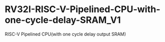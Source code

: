 # RV32I-RISC-V-Pipelined-CPU-with-one-cycle-delay-SRAM_V1
RISC-V Pipelined CPU(with one cycle delay output SRAM)
